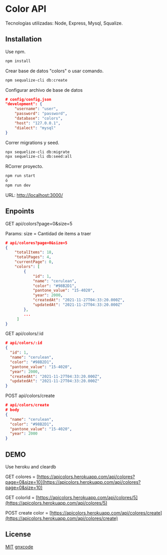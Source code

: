 # Color API

Tecnologías utilizadas: Node, Express, Mysql, Squalize.

## Installation

Use npm.

```bash
npm install
```

Crear base de datos "colors" o usar comando.

```bash
npm sequalize-cli db:create
```

Configurar archivo de base de datos

```json
# config/config.json
"development": {
    "username": "user",
    "password": "password",
    "database": "colors",
    "host": "127.0.0.1",
    "dialect": "mysql"
}
```

Correr migrations y seed.

```bash
npx sequelize-cli db:migrate
npx sequelize-cli db:seed:all
```

RCorrer proyecto.

```bash
npm run start
ó
npm run dev
```

URL: [http://localhost:3000/](http://localhost:3000/)

## Enpoints

GET api/colors?page=0&size=5

Params: size = Cantidad de items a traer

```json
# api/colores?page=0&size=5
{
    "totalItems": 18,
    "totalPages": 4,
    "currentPage": 0,
    "colors": [
        {
            "id": 1,
            "name": "cerulean",
            "color": "#98B2D1",
            "pantone_value": "15-4020",
            "year": 2000,
            "createdAt": "2021-11-27T04:33:20.000Z",
            "updatedAt": "2021-11-27T04:33:20.000Z"
        },
        ...
     ]
}
```

GET api/colors/:id

```json
# api/colors/:id
{
  "id": 1,
  "name": "cerulean",
  "color": "#98B2D1",
  "pantone_value": "15-4020",
  "year": 2000,
  "createdAt": "2021-11-27T04:33:20.000Z",
  "updatedAt": "2021-11-27T04:33:20.000Z"
}
```

POST api/colors/create

```json
# api/colors/create
# body
{
  "name": "cerulean",
  "color": "#98B2D1",
  "pantone_value": "15-4020",
  "year": 2000
}
```

## DEMO

Use heroku and cleardb

GET colores = [https://apicolors.herokuapp.com/api/colores?page=0&size=10](https://apicolors.herokuapp.com/api/colores?page=0&size=10)

GET colorId = [https://apicolors.herokuapp.com/api/colores/5](https://apicolors.herokuapp.com/api/colores/5)

POST create color = [https://apicolors.herokuapp.com/api/colores/create](https://apicolors.herokuapp.com/api/colores/create)

## License

[MIT](https://choosealicense.com/licenses/mit/)
[gnxcode](https://gnxcode.dev/)
